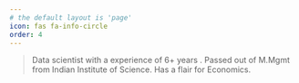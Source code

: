 ```yaml
---
# the default layout is 'page'
icon: fas fa-info-circle
order: 4
---
```


> Data scientist with a experience of 6+ years . Passed out of M.Mgmt from Indian Institute of Science.
> Has a flair for Economics.
